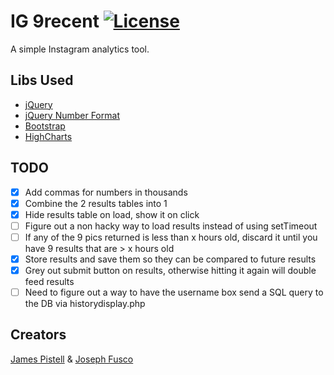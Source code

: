 # IG 9recent [![License](https://img.shields.io/badge/license-GPL--2.0%2B-green.svg)](http://www.gnu.org/licenses/gpl-2.0.html)

A simple Instagram analytics tool.

## Libs Used

+ [jQuery](http://jquery.com)
+ [jQuery Number Format](https://www.customd.com/articles/14/jquery-number-format-redux)
+ [Bootstrap](http://getbootstrap.com)
+ [HighCharts](http://www.highcharts.com/)

## TODO
- [x] Add commas for numbers in thousands
- [x] Combine the 2 results tables into 1
- [x] Hide results table on load, show it on click
- [ ] Figure out a non hacky way to load results instead of using setTimeout
- [ ] If any of the 9 pics returned is less than x hours old, discard it until you have 9 results that are > x hours old
- [x] Store results and save them so they can be compared to future results
- [x] Grey out submit button on results, otherwise hitting it again will double feed results
- [ ] Need to figure out a way to have the username box send a SQL query to the DB via historydisplay.php

## Creators

[James Pistell](https://github.com/pistell) & [Joseph Fusco](https://github.com/josephfusco)

